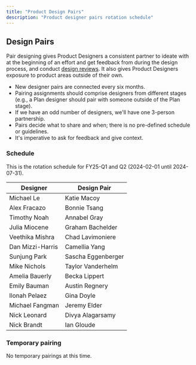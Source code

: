```yaml
---
title: "Product Design Pairs"
description: "Product designer pairs rotation schedule"
---
```


## Design Pairs

Pair designing gives Product Designers a consistent partner to ideate with at the beginning of an effort and get feedback from during the design process, and conduct [design reviews](/handbook/product/ux/product-designer/#design-reviews). It also gives Product Designers exposure to product areas outside of their own.

- New designer pairs are connected every six months.
- Pairing assignments should comprise designers from different stages (e.g., a Plan designer should pair with someone outside of the Plan stage).
- If we have an odd number of designers, we'll have one 3-person partnership.
- Pairs decide what to share and when; there is no pre-defined schedule or guidelines.
- It's imperative to ask for feedback and give context.

### Schedule

This is the rotation schedule for FY25-Q1 and Q2 (2024-02-01 until 2024-07-31).

<!-- TIP: To update the table below, create the schedule in a temporary spreadsheet, and then copy/paste the rows into an online markdown generator (https://www.google.com/search?q=copy-table-in-excel-and-paste-as-a-markdown-table) -->

| Designer               | Design Pair                |
|------------------------|----------------------------|
| Michael Le             | Katie Macoy                |
| Alex Fracazo           | Bonnie Tsang               |
| Timothy Noah           | Annabel Gray               |
| Julia Miocene          | Graham Bachelder           |
| Veethika Mishra        | Chad Lavimoniere           |
| Dan Mizzi-Harris       | Camellia Yang              |
| Sunjung Park           | Sascha Eggenberger         |
| Mike Nichols           | Taylor Vanderhelm          |
| Amelia Bauerly         | Becka Lippert              |
| Emily Bauman           | Austin Regnery             |
| Ilonah Pelaez          | Gina Doyle                 |
| Michael Fangman        | Jeremy Elder               |
| Nick Leonard           | Divya Alagarsamy           |
| Nick Brandt            | Ian Gloude                 |

### Temporary pairing

No temporary pairings at this time.
